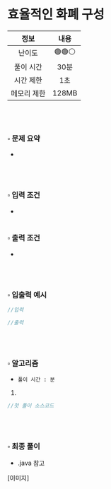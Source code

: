 # 효율적인 화폐 구성

|   정보    |  내용   |
|:-------:|:-----:|
|   난이도   | 🟢🟢⚪ |
|  풀이 시간  |  30분  | 
|  시간 제한  |  1초   |
| 메모리 제한  | 128MB |

<br>
<br>

### ▫️ 문제 요약
- 
<br>
<br>

### ▫️ 입력 조건
- 
  <br>
  <br>

### ▫️ 출력 조건
-  
<br>
<br>

### ▫️ 입출력 예시
```java
//입력

```
```java
//출력

```

<br>
<br>

### ▫️ 알고리즘
- ```풀이 시간 : 분```
1.

```java
//첫 풀이 소스코드

```

<br>
<br>

### ▫️ 최종 풀이
- .java 참고

[이미지]